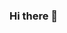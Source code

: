 ### Hi there 👋

<!--
**Sanket9831/Sanket9831** is a ✨ _special_ ✨ repository because its `README.md` (this file) appears on your GitHub profile.

Here are some ideas to get you started:

- 🔭 I’m currently working on 
- 🌱 I’m currently learning Android App Development.
- 👯 I’m looking to collaborate on Android App Development (Notes Management System) and Comptetive Programming.
- 🤔 I’m looking for help with ...
- 💬 Ask me about ...
- 📫 How to reach me: 📧 Sanketbunty9798@gmail.com ![image](https://user-images.githubusercontent.com/56168548/114607055-b127f200-9cb9-11eb-9d9e-8e0d4be27336.png)

- 😄 Pronouns: 
- ⚡ Fun fact: ...
-->
